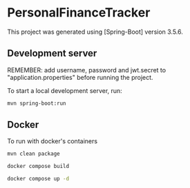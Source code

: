 # PersonalFinanceTracker

This project was generated using [Spring-Boot] version 3.5.6.

## Development server

REMEMBER: add username, password and jwt.secret to "application.properties" before running the project.

To start a local development server, run:

```bash
mvn spring-boot:run
```
## Docker

To run with docker's containers

```bash
mvn clean package
```
```bash
docker compose build
```
```bash
docker compose up -d
```
